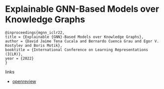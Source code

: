 # Explainable GNN-Based Models over Knowledge Graphs

```
@inproceedings{mgnn_iclr22,
title = {Explainable {GNN}-Based Models over Knowledge Graphs},
author = {David Jaime Tena Cucala and Bernardo Cuenca Grau and Egor V. Kostylev and Boris Motik},
booktitle = {International Conference on Learning Representations (ICLR)},
year = {2022}
}
```

links
- [openreview](https://openreview.net/forum?id=CrCvGNHAIrz)

